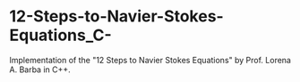 # 12-Steps-to-Navier-Stokes-Equations_C-
Implementation of the "12 Steps to Navier Stokes Equations" by Prof. Lorena A. Barba in C++.
